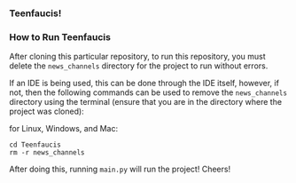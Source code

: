 ### Teenfaucis!

### How to Run Teenfaucis
After cloning this particular repository, to run this repository, you must delete the ``news_channels`` directory for the project to run without errors. 

If an IDE is being used, this can be done through the IDE itself, however, if not, then the following commands can be used to remove the ``news_channels`` directory using the terminal (ensure that you are in the directory where the project was cloned):

for Linux, Windows, and Mac:
```
cd Teenfaucis
rm -r news_channels
```

After doing this, running ``main.py`` will run the project! Cheers!
